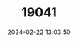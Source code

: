 ---
title: "19041"
category: "Theliderma intermedia"
draft: false
date: 2024-02-22 13:03:50
languages:
  English: ["Cumberland Monkeyface", "Cumberland Monkey-face Pearly Mussel"]
---